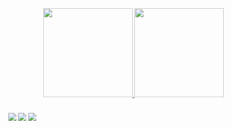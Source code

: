 <div align="center">
  <a href="https://github.com/ViniciusTellesDosSantos">
  <img height="180em" src="https://github-readme-stats.vercel.app/api?username=ViniciusTellesDosSantos&show_icons=true&theme=tokyonight&include_all_commits=true&count_private=true"/>
  <img height="180em" src="https://github-readme-stats.vercel.app/api/top-langs/?username=ViniciusTellesDosSantos&layout=compact&langs_count=7&theme=tokyonight"/>
</div>
  
 ## 
  
  <div> 
  <a href="https://instagram.com/viniciustelles0" target="_blank"><img src="https://img.shields.io/badge/-Instagram-%23E4405F?style=for-the-badge&logo=instagram&logoColor=white" target="_blank"></a>
  <a href = "mailto:viniciustelles00@gmail.com"><img src="https://img.shields.io/badge/-Gmail-%23333?style=for-the-badge&logo=gmail&logoColor=white" target="_blank"></a>
  <a href="https://www.linkedin.com/in/vin%C3%ADcius-telles-46877b1aa/" target="_blank"><img src="https://img.shields.io/badge/-LinkedIn-%230077B5?style=for-the-badge&logo=linkedin&logoColor=white" target="_blank"></a> 
</div>
  
  ##


